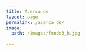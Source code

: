 ```yaml
---
title: Acerca de
layout: page
permalink: /acerca_de/
image: 
  path: /images/fondo3_h.jpg
  
---
```

